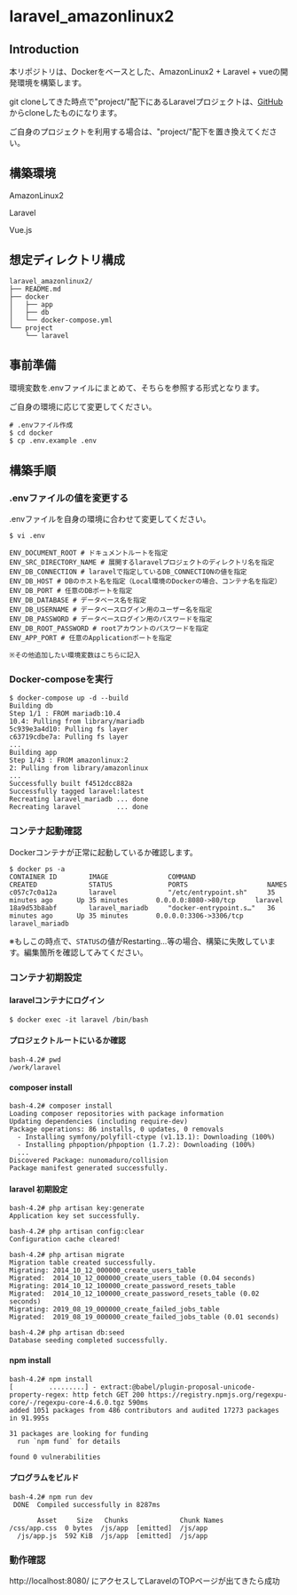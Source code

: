 # laravel_amazonlinux2

## Introduction

本リポジトリは、Dockerをベースとした、AmazonLinux2 + Laravel + vueの開発環境を構築します。

git cloneしてきた時点で"project/"配下にあるLaravelプロジェクトは、[GitHub](https://github.com/laravel/laravel)からcloneしたものになります。

ご自身のプロジェクトを利用する場合は、"project/"配下を置き換えてください。

## 構築環境

AmazonLinux2

Laravel

Vue.js

## 想定ディレクトリ構成

```
laravel_amazonlinux2/
├── README.md
├── docker
│   ├── app
│   ├── db
│   └── docker-compose.yml
└── project
    └── laravel
```

## 事前準備

環境変数を.envファイルにまとめて、そちらを参照する形式となります。

ご自身の環境に応じて変更してください。

```shell
# .envファイル作成
$ cd docker
$ cp .env.example .env
```

## 構築手順

### .envファイルの値を変更する

.envファイルを自身の環境に合わせて変更してください。

```shell
$ vi .env

ENV_DOCUMENT_ROOT # ドキュメントルートを指定　
ENV_SRC_DIRECTORY_NAME # 展開するlaravelプロジェクトのディレクトリ名を指定
ENV_DB_CONNECTION # laravelで指定しているDB_CONNECTIONの値を指定
ENV_DB_HOST # DBのホスト名を指定（Local環境のDockerの場合、コンテナ名を指定）
ENV_DB_PORT # 任意のDBポートを指定
ENV_DB_DATABASE # データベース名を指定
ENV_DB_USERNAME # データベースログイン用のユーザー名を指定
ENV_DB_PASSWORD # データベースログイン用のパスワードを指定
ENV_DB_ROOT_PASSWORD # rootアカウントのパスワードを指定
ENV_APP_PORT # 任意のApplicationポートを指定

※その他追加したい環境変数はこちらに記入

```

### Docker-composeを実行


```shell
$ docker-compose up -d --build
Building db
Step 1/1 : FROM mariadb:10.4
10.4: Pulling from library/mariadb
5c939e3a4d10: Pulling fs layer
c63719cdbe7a: Pulling fs layer
...
Building app
Step 1/43 : FROM amazonlinux:2
2: Pulling from library/amazonlinux
...
Successfully built f4512dcc882a
Successfully tagged laravel:latest
Recreating laravel_mariadb ... done
Recreating laravel         ... done
```

### コンテナ起動確認

Dockerコンテナが正常に起動しているか確認します。

```shell
$ docker ps -a
CONTAINER ID        IMAGE               COMMAND                  CREATED             STATUS              PORTS                    NAMES
c057c7c0a12a        laravel             "/etc/entrypoint.sh"     35 minutes ago      Up 35 minutes       0.0.0.0:8080->80/tcp     laravel
18a9d53b8abf        laravel_mariadb     "docker-entrypoint.s…"   36 minutes ago      Up 35 minutes       0.0.0.0:3306->3306/tcp   laravel_mariadb

```

※もしこの時点で、`STATUS`の値がRestarting...等の場合、構築に失敗しています。編集箇所を確認してみてください。

### コンテナ初期設定

#### laravelコンテナにログイン

```shell
$ docker exec -it laravel /bin/bash
```

#### プロジェクトルートにいるか確認

```shell
bash-4.2# pwd
/work/laravel
```

#### composer install

```shell
bash-4.2# composer install
Loading composer repositories with package information
Updating dependencies (including require-dev)
Package operations: 86 installs, 0 updates, 0 removals
  - Installing symfony/polyfill-ctype (v1.13.1): Downloading (100%)         
  - Installing phpoption/phpoption (1.7.2): Downloading (100%)
  ...
Discovered Package: nunomaduro/collision
Package manifest generated successfully.
```

#### laravel 初期設定

```shell
bash-4.2# php artisan key:generate
Application key set successfully.

bash-4.2# php artisan config:clear
Configuration cache cleared!

bash-4.2# php artisan migrate
Migration table created successfully.
Migrating: 2014_10_12_000000_create_users_table
Migrated:  2014_10_12_000000_create_users_table (0.04 seconds)
Migrating: 2014_10_12_100000_create_password_resets_table
Migrated:  2014_10_12_100000_create_password_resets_table (0.02 seconds)
Migrating: 2019_08_19_000000_create_failed_jobs_table
Migrated:  2019_08_19_000000_create_failed_jobs_table (0.01 seconds)

bash-4.2# php artisan db:seed
Database seeding completed successfully.
```

#### npm install

```shell
bash-4.2# npm install
[         .........] - extract:@babel/plugin-proposal-unicode-property-regex: http fetch GET 200 https://registry.npmjs.org/regexpu-core/-/regexpu-core-4.6.0.tgz 590ms
added 1051 packages from 486 contributors and audited 17273 packages in 91.995s

31 packages are looking for funding
  run `npm fund` for details

found 0 vulnerabilities
```

#### プログラムをビルド

```shell
bash-4.2# npm run dev
 DONE  Compiled successfully in 8287ms
 
       Asset     Size   Chunks             Chunk Names
/css/app.css  0 bytes  /js/app  [emitted]  /js/app
  /js/app.js  592 KiB  /js/app  [emitted]  /js/app

```

### 動作確認

http://localhost:8080/ にアクセスしてLaravelのTOPページが出てきたら成功

